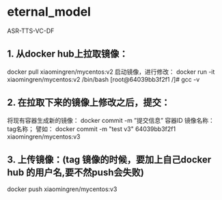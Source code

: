# eternal_model
ASR-TTS-VC-DF

## 1. 从docker hub上拉取镜像：
docker pull xiaomingren/mycentos:v2
启动镜像，进行修改：
docker run -it xiaomingren/mycentos:v2 /bin/bash
[root@64039bb3f2f1 /]# gcc -v

## 2. 在拉取下来的镜像上修改之后，提交：
将现有容器生成新的镜像： docker commit -m ”提交信息” 容器ID 镜像名称：tag名称； 
譬如： docker commit -m "test v3" 64039bb3f2f1 xiaomingren/mycentos:v3
## 3. 上传镜像：(tag 镜像的时候，要加上自己docker hub 的用户名,要不然push会失败) 
docker push xiaomingren/mycentos:v3

